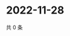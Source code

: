# 2022-11-28

共 0 条

<!-- BEGIN WEIBO -->
<!-- 最后更新时间 Mon Nov 28 2022 12:18:53 GMT+0800 (China Standard Time) -->

<!-- END WEIBO -->
